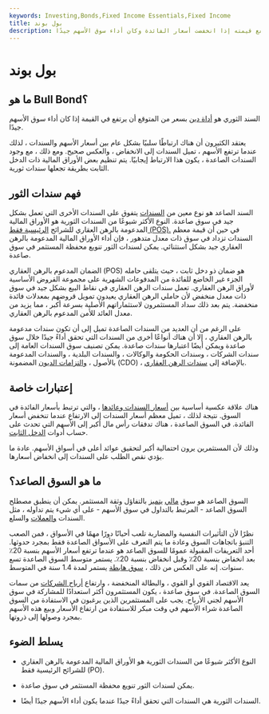 ```yaml
---
keywords: Investing,Bonds,Fixed Income Essentials,Fixed Income
title: بول بوند
description: السند الصاعد هو أداة دين بسعر يتوقع أن ترتفع قيمته إذا انخفضت أسعار الفائدة وكان أداء سوق الأسهم جيدًا.
---
```


# بول بوند
## ما هو Bull Bond؟

السند الثوري هو [أداة دين](/debtinstrument) بسعر من المتوقع أن يرتفع في القيمة إذا كان أداء سوق الأسهم جيدًا.

يعتقد الكثيرون أن هناك ارتباطًا سلبيًا بشكل عام بين أسعار الأسهم والسندات ، لذلك عندما ترتفع الأسهم ، تميل السندات إلى الانخفاض ، والعكس صحيح. ومع ذلك ، مع وجود السندات الصاعدة ، يكون هذا الارتباط إيجابيًا. يتم تنظيم بعض الأوراق المالية ذات الدخل الثابت بطريقة تجعلها سندات ثورية.

## فهم سندات الثور

السند الصاعد هو نوع معين من [السندات](/bond) يتفوق على السندات الأخرى التي تعمل بشكل جيد في سوق صاعدة. النوع الأكثر شيوعًا من السندات الثورية هو الأوراق المالية المدعومة بالرهن العقاري للشرائح [الرئيسية فقط (POS).](/postrips) في حين أن قيمة معظم السندات تزداد في سوق ذات معدل متدهور ، فإن أداء الأوراق المالية المدعومة بالرهن العقاري جيد بشكل استثنائي. يمكن لسندات الثور تنويع محفظة المستثمر في سوق صاعدة.

الضمان المدعوم بالرهن العقاري (POS) هو ضمان ذو دخل ثابت ، حيث يتلقى حامله الجزء غير الخاضع للفائدة من المدفوعات الشهرية على مجموعة القروض الأساسية لأوراق الرهن العقاري. تعمل سندات الرهن العقاري في نقاط البيع بشكل جيد في سوق ذات معدل منخفض لأن حاملي الرهن العقاري يعيدون تمويل قروضهم بمعدلات فائدة منخفضة. يتم بعد ذلك سداد المستثمرون لاستثماراتهم الأصلية بسرعة أكبر ، مما يزيد من معدل العائد للأمن المدعوم بالرهن العقاري.

على الرغم من أن العديد من السندات الصاعدة تميل إلى أن تكون سندات مدعومة بالرهن العقاري ، إلا أن هناك أنواعًا أخرى من السندات التي تحقق أداءً جيدًا خلال سوق صاعدة ويمكن أيضًا اعتبارها سندات صاعدة. يمكن تصنيف سوق السندات العامة إلى سندات الشركات ، وسندات الحكومة والوكالات ، والسندات البلدية ، والسندات المدعومة بالأصول ، [والتزامات الديون](/cdo) المضمونة (CDO) ، بالإضافة إلى [سندات الرهن العقاري](/mortgage_bond).

## إعتبارات خاصة

هناك علاقة عكسية أساسية بين [أسعار السندات وعائدها](/bond-yield) ، والتي ترتبط بأسعار الفائدة في السوق. نتيجة لذلك ، تميل معظم أسعار السندات إلى الارتفاع عندما تنخفض أسعار الفائدة. في السوق الصاعدة ، هناك تدفقات رأس مال أكبر إلى الأسهم التي تحدث على حساب أدوات [الدخل الثابت](/fixedincome).

وذلك لأن المستثمرين يرون احتمالية أكبر لتحقيق عوائد أعلى في أسواق الأسهم. عادة ما يؤدي نقص الطلب على السندات إلى انخفاض أسعارها.

## ما هو السوق الصاعد؟

السوق الصاعد هو سوق [مالي](/financial-market) [يتميز](/financial-market) بالتفاؤل وثقة المستثمر. يمكن أن ينطبق مصطلح السوق الصاعد - المرتبط بالتداول في سوق الأسهم - على أي شيء يتم تداوله ، مثل السندات [والعملات](/currency) والسلع.

نظرًا لأن التأثيرات النفسية والمضاربة تلعب أحيانًا دورًا مهمًا في الأسواق ، فمن الصعب التنبؤ باتجاهات السوق وعادة ما يتم التعرف على الأسواق الصاعدة فقط بمجرد حدوثها. أحد التعريفات المقبولة عمومًا للسوق الصاعد هو عندما ترتفع أسعار الأسهم بنسبة 20٪ بعد انخفاض بنسبة 20٪ وقبل انخفاض بنسبة 20٪. يستمر متوسط السوق الصاعدة تسع سنوات. إنه على العكس من ذلك ، [سوق هابطة](/bearmarket) يستمر لمدة 1.4 سنة في المتوسط.

يعد الاقتصاد القوي أو القوي ، والبطالة المنخفضة ، وارتفاع [أرباح الشركات](/corporate-profits) من سمات السوق الصاعدة. في سوق صاعدة ، يكون المستثمرون أكثر استعدادًا للمشاركة في سوق الأسهم لجني الأرباح. يجب على المستثمرين الذين يرغبون في الاستفادة من السوق الصاعدة شراء الأسهم في وقت مبكر للاستفادة من ارتفاع الأسعار وبيع هذه الأسهم بمجرد وصولها إلى ذروتها.

## يسلط الضوء

- النوع الأكثر شيوعًا من السندات الثورية هو الأوراق المالية المدعومة بالرهن العقاري للشرائح الرئيسية فقط (PO).

- يمكن لسندات الثور تنويع محفظة المستثمر في سوق صاعدة.

- السندات الثورية هي السندات التي تحقق أداءً جيدًا عندما يكون أداء الأسهم جيدًا أيضًا.

